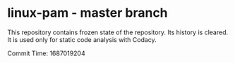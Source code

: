 # linux-pam - master branch

This repository contains frozen state of the repository.
Its history is cleared. It is used only for static code
analysis with Codacy.

Commit Time: 1687019204